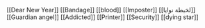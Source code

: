 [[Dear New Year]]
[[Bandage]]
[[blood]]
[[Imposter]]
[[لخبطة نوايا]]
[[Guardian angel]]
[[Addicted]]
[[Printer]]
[[Security]]
[[dying star]]
